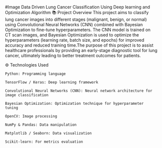 #Image Data Driven Lung Cancer Classification Using Deep learning and Optimization Algorithm
📚 Project Overview
This project aims to classify lung cancer images into different stages (malignant, benign, or normal) using Convolutional Neural Networks (CNN) combined with Bayesian Optimization to fine-tune hyperparameters. The CNN model is trained on CT scan images, and Bayesian Optimization is used to optimize the hyperparameters (learning rate, batch size, and epochs) for improved accuracy and reduced training time.The purpose of this project is to assist healthcare professionals by providing an early-stage diagnostic tool for lung cancer, ultimately leading to better treatment outcomes for patients.

⚙️ Technologies Used

    Python: Programming language
    
    TensorFlow / Keras: Deep learning framework
    
    Convolutional Neural Networks (CNN): Neural network architecture for image classification
    
    Bayesian Optimization: Optimization technique for hyperparameter tuning

    OpenCV: Image processing
    
    NumPy & Pandas: Data manipulation
    
    Matplotlib / Seaborn: Data visualization
    
    Scikit-learn: For metrics evaluation
